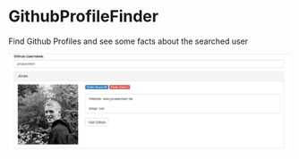 # GithubProfileFinder
Find Github Profiles and see some facts about the searched user

![Screenshot](https://github.com/jonasermert/GithubProfileFinder/blob/master/Screenshot.jpg)
